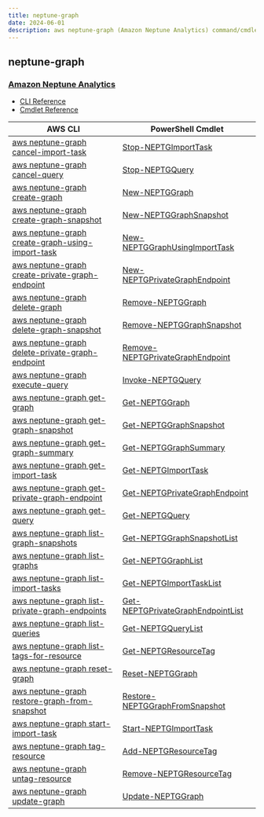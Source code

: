 ```yaml
---
title: neptune-graph
date: 2024-06-01
description: aws neptune-graph (Amazon Neptune Analytics) command/cmdlet list.
---
```


## neptune-graph

### [Amazon Neptune Analytics](https://aws.amazon.com/neptune/)

* [CLI Reference](https://awscli.amazonaws.com/v2/documentation/api/latest/reference/neptune-graph/index.html)
* [Cmdlet Reference](https://docs.aws.amazon.com/powershell/latest/reference/items/NeptuneGraph_cmdlets.html)

|AWS CLI|PowerShell Cmdlet|
|----|----|
|[aws neptune-graph cancel-import-task](https://awscli.amazonaws.com/v2/documentation/api/latest/reference/neptune-graph/cancel-import-task.html)|[Stop-NEPTGImportTask](https://docs.aws.amazon.com/powershell/latest/reference/items/Stop-NEPTGImportTask.html)|
|[aws neptune-graph cancel-query](https://awscli.amazonaws.com/v2/documentation/api/latest/reference/neptune-graph/cancel-query.html)|[Stop-NEPTGQuery](https://docs.aws.amazon.com/powershell/latest/reference/items/Stop-NEPTGQuery.html)|
|[aws neptune-graph create-graph](https://awscli.amazonaws.com/v2/documentation/api/latest/reference/neptune-graph/create-graph.html)|[New-NEPTGGraph](https://docs.aws.amazon.com/powershell/latest/reference/items/New-NEPTGGraph.html)|
|[aws neptune-graph create-graph-snapshot](https://awscli.amazonaws.com/v2/documentation/api/latest/reference/neptune-graph/create-graph-snapshot.html)|[New-NEPTGGraphSnapshot](https://docs.aws.amazon.com/powershell/latest/reference/items/New-NEPTGGraphSnapshot.html)|
|[aws neptune-graph create-graph-using-import-task](https://awscli.amazonaws.com/v2/documentation/api/latest/reference/neptune-graph/create-graph-using-import-task.html)|[New-NEPTGGraphUsingImportTask](https://docs.aws.amazon.com/powershell/latest/reference/items/New-NEPTGGraphUsingImportTask.html)|
|[aws neptune-graph create-private-graph-endpoint](https://awscli.amazonaws.com/v2/documentation/api/latest/reference/neptune-graph/create-private-graph-endpoint.html)|[New-NEPTGPrivateGraphEndpoint](https://docs.aws.amazon.com/powershell/latest/reference/items/New-NEPTGPrivateGraphEndpoint.html)|
|[aws neptune-graph delete-graph](https://awscli.amazonaws.com/v2/documentation/api/latest/reference/neptune-graph/delete-graph.html)|[Remove-NEPTGGraph](https://docs.aws.amazon.com/powershell/latest/reference/items/Remove-NEPTGGraph.html)|
|[aws neptune-graph delete-graph-snapshot](https://awscli.amazonaws.com/v2/documentation/api/latest/reference/neptune-graph/delete-graph-snapshot.html)|[Remove-NEPTGGraphSnapshot](https://docs.aws.amazon.com/powershell/latest/reference/items/Remove-NEPTGGraphSnapshot.html)|
|[aws neptune-graph delete-private-graph-endpoint](https://awscli.amazonaws.com/v2/documentation/api/latest/reference/neptune-graph/delete-private-graph-endpoint.html)|[Remove-NEPTGPrivateGraphEndpoint](https://docs.aws.amazon.com/powershell/latest/reference/items/Remove-NEPTGPrivateGraphEndpoint.html)|
|[aws neptune-graph execute-query](https://awscli.amazonaws.com/v2/documentation/api/latest/reference/neptune-graph/execute-query.html)|[Invoke-NEPTGQuery](https://docs.aws.amazon.com/powershell/latest/reference/items/Invoke-NEPTGQuery.html)|
|[aws neptune-graph get-graph](https://awscli.amazonaws.com/v2/documentation/api/latest/reference/neptune-graph/get-graph.html)|[Get-NEPTGGraph](https://docs.aws.amazon.com/powershell/latest/reference/items/Get-NEPTGGraph.html)|
|[aws neptune-graph get-graph-snapshot](https://awscli.amazonaws.com/v2/documentation/api/latest/reference/neptune-graph/get-graph-snapshot.html)|[Get-NEPTGGraphSnapshot](https://docs.aws.amazon.com/powershell/latest/reference/items/Get-NEPTGGraphSnapshot.html)|
|[aws neptune-graph get-graph-summary](https://awscli.amazonaws.com/v2/documentation/api/latest/reference/neptune-graph/get-graph-summary.html)|[Get-NEPTGGraphSummary](https://docs.aws.amazon.com/powershell/latest/reference/items/Get-NEPTGGraphSummary.html)|
|[aws neptune-graph get-import-task](https://awscli.amazonaws.com/v2/documentation/api/latest/reference/neptune-graph/get-import-task.html)|[Get-NEPTGImportTask](https://docs.aws.amazon.com/powershell/latest/reference/items/Get-NEPTGImportTask.html)|
|[aws neptune-graph get-private-graph-endpoint](https://awscli.amazonaws.com/v2/documentation/api/latest/reference/neptune-graph/get-private-graph-endpoint.html)|[Get-NEPTGPrivateGraphEndpoint](https://docs.aws.amazon.com/powershell/latest/reference/items/Get-NEPTGPrivateGraphEndpoint.html)|
|[aws neptune-graph get-query](https://awscli.amazonaws.com/v2/documentation/api/latest/reference/neptune-graph/get-query.html)|[Get-NEPTGQuery](https://docs.aws.amazon.com/powershell/latest/reference/items/Get-NEPTGQuery.html)|
|[aws neptune-graph list-graph-snapshots](https://awscli.amazonaws.com/v2/documentation/api/latest/reference/neptune-graph/list-graph-snapshots.html)|[Get-NEPTGGraphSnapshotList](https://docs.aws.amazon.com/powershell/latest/reference/items/Get-NEPTGGraphSnapshotList.html)|
|[aws neptune-graph list-graphs](https://awscli.amazonaws.com/v2/documentation/api/latest/reference/neptune-graph/list-graphs.html)|[Get-NEPTGGraphList](https://docs.aws.amazon.com/powershell/latest/reference/items/Get-NEPTGGraphList.html)|
|[aws neptune-graph list-import-tasks](https://awscli.amazonaws.com/v2/documentation/api/latest/reference/neptune-graph/list-import-tasks.html)|[Get-NEPTGImportTaskList](https://docs.aws.amazon.com/powershell/latest/reference/items/Get-NEPTGImportTaskList.html)|
|[aws neptune-graph list-private-graph-endpoints](https://awscli.amazonaws.com/v2/documentation/api/latest/reference/neptune-graph/list-private-graph-endpoints.html)|[Get-NEPTGPrivateGraphEndpointList](https://docs.aws.amazon.com/powershell/latest/reference/items/Get-NEPTGPrivateGraphEndpointList.html)|
|[aws neptune-graph list-queries](https://awscli.amazonaws.com/v2/documentation/api/latest/reference/neptune-graph/list-queries.html)|[Get-NEPTGQueryList](https://docs.aws.amazon.com/powershell/latest/reference/items/Get-NEPTGQueryList.html)|
|[aws neptune-graph list-tags-for-resource](https://awscli.amazonaws.com/v2/documentation/api/latest/reference/neptune-graph/list-tags-for-resource.html)|[Get-NEPTGResourceTag](https://docs.aws.amazon.com/powershell/latest/reference/items/Get-NEPTGResourceTag.html)|
|[aws neptune-graph reset-graph](https://awscli.amazonaws.com/v2/documentation/api/latest/reference/neptune-graph/reset-graph.html)|[Reset-NEPTGGraph](https://docs.aws.amazon.com/powershell/latest/reference/items/Reset-NEPTGGraph.html)|
|[aws neptune-graph restore-graph-from-snapshot](https://awscli.amazonaws.com/v2/documentation/api/latest/reference/neptune-graph/restore-graph-from-snapshot.html)|[Restore-NEPTGGraphFromSnapshot](https://docs.aws.amazon.com/powershell/latest/reference/items/Restore-NEPTGGraphFromSnapshot.html)|
|[aws neptune-graph start-import-task](https://awscli.amazonaws.com/v2/documentation/api/latest/reference/neptune-graph/start-import-task.html)|[Start-NEPTGImportTask](https://docs.aws.amazon.com/powershell/latest/reference/items/Start-NEPTGImportTask.html)|
|[aws neptune-graph tag-resource](https://awscli.amazonaws.com/v2/documentation/api/latest/reference/neptune-graph/tag-resource.html)|[Add-NEPTGResourceTag](https://docs.aws.amazon.com/powershell/latest/reference/items/Add-NEPTGResourceTag.html)|
|[aws neptune-graph untag-resource](https://awscli.amazonaws.com/v2/documentation/api/latest/reference/neptune-graph/untag-resource.html)|[Remove-NEPTGResourceTag](https://docs.aws.amazon.com/powershell/latest/reference/items/Remove-NEPTGResourceTag.html)|
|[aws neptune-graph update-graph](https://awscli.amazonaws.com/v2/documentation/api/latest/reference/neptune-graph/update-graph.html)|[Update-NEPTGGraph](https://docs.aws.amazon.com/powershell/latest/reference/items/Update-NEPTGGraph.html)|

